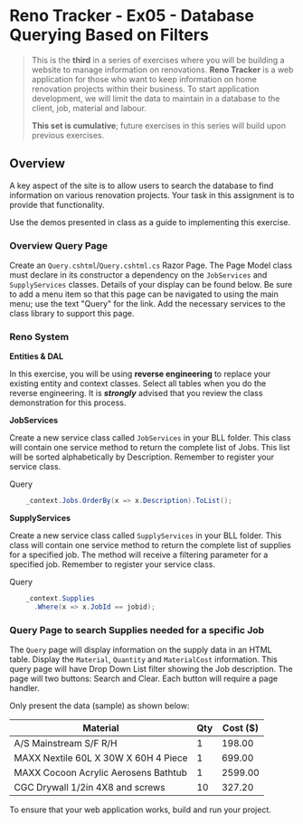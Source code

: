 # Reno Tracker - Ex05 - Database Querying Based on Filters

> This is the **third** in a series of exercises where you will be building a website to manage information on renovations. **Reno Tracker** is a web application for those who want to keep information on home renovation projects within their business. To start application development, we will limit the data to maintain in a database to the client, job, material and labour.
>
> **This set is cumulative**; future exercises in this series will build upon previous exercises.

## Overview

A key aspect of the site is to allow users to search the database to find information on various renovation projects. Your task in this assignment is to provide that functionality.

Use the demos presented in class as a guide to implementing this exercise.

### Overview Query Page

Create an `Query.cshtml`/`Query.cshtml.cs` Razor Page. The Page Model class must declare in its constructor a dependency on the `JobServices` and `SupplyServices` classes. Details of your display can be found below. Be sure to add a menu item so that this page can be navigated to using the main menu; use the text "Query" for the link. Add the necessary services to the class library to support this page.

### Reno System 

**Entities & DAL**

In this exercise, you will be using **reverse engineering** to replace your existing entity and context classes. Select all tables when you do the reverse engineering. It is ***strongly*** advised that you review the class demonstration for this process.

**JobServices**

Create a new service class called `JobServices` in your BLL folder. This class will contain one service method to return the complete list of Jobs. This  list will be sorted alphabetically by Description. Remember to register your service class.

Query

```csharp
    _context.Jobs.OrderBy(x => x.Description).ToList();
```

**SupplyServices**

Create a new service class called `SupplyServices` in your BLL folder. This class will contain one service method to return the complete list of supplies for a specified job. The method will receive a filtering parameter for a specified job.  Remember to register your service class.

Query

```csharp
    _context.Supplies
      .Where(x => x.JobId == jobid);
```

### Query Page to search Supplies needed for a specific Job

The `Query` page will display  information on the supply data in an HTML table. Display the `Material`, `Quantity` and `MaterialCost` information. This query page will have Drop Down List filter showing the Job description. The page will two buttons: Search and Clear. Each button will require a page handler.


Only present the data (sample) as shown below:

| Material | Qty | Cost ($) |
|----------|-----|------|
| A/S Mainstream S/F R/H | 1 | 198.00 |
| MAXX Nextile 60L X 30W X 60H 4 Piece | 1 | 699.00   |
| MAXX Cocoon Acrylic Aerosens Bathtub | 1 | 2599.00   |
| CGC Drywall 1/2in 4X8 and screws | 10 | 327.20   |



To ensure that your web application works, build and run your project.
